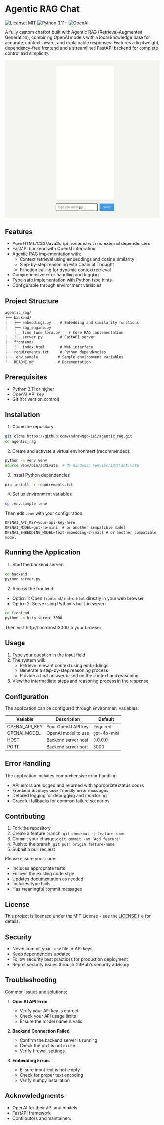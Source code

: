 # Agentic RAG Chat

[![License: MIT](https://img.shields.io/badge/License-MIT-yellow.svg)](https://opensource.org/licenses/MIT)
[![Python 3.11+](https://img.shields.io/badge/python-3.11+-blue.svg)](https://www.python.org/downloads/)
[![OpenAI](https://img.shields.io/badge/OpenAI-API-green.svg)](https://openai.com/)

A fully custom chatbot built with Agentic RAG (Retrieval-Augmented Generation), combining OpenAI models with a local knowledge base for accurate, context-aware, and explainable responses. Features a lightweight, dependency-free frontend and a streamlined FastAPI backend for complete control and simplicity.

![Demo](demo.gif)


## Features

- Pure HTML/CSS/JavaScript frontend with no external dependencies
- FastAPI backend with OpenAI integration
- Agentic RAG implementation with:
  - Context retrieval using embeddings and cosine similarity
  - Step-by-step reasoning with Chain of Thought
  - Function calling for dynamic context retrieval
- Comprehensive error handling and logging
- Type-safe implementation with Python type hints
- Configurable through environment variables

## Project Structure

```
agentic_rag/
├── backend/
│   ├── embeddings.py    # Embedding and similarity functions
│   ├── rag_engine.py
    |__ fine_tune_lora.py    # Core RAG implementation
│   └── server.py        # FastAPI server
├── frontend/
│   └── index.html       # Web interface
├── requirements.txt     # Python dependencies
├── .env.sample         # Sample environment variables
└── README.md           # Documentation
```

## Prerequisites

- Python 3.11 or higher
- OpenAI API key
- Git (for version control)

## Installation

1. Clone the repository:
```bash
git clone https://github.com/AndrewNgo-ini/agentic_rag.git
cd agentic_rag
```

2. Create and activate a virtual environment (recommended):
```bash
python -m venv venv
source venv/bin/activate  # On Windows: venv\Scripts\activate
```

3. Install Python dependencies:
```bash
pip install -r requirements.txt
```

4. Set up environment variables:
```bash
cp .env.sample .env
```
Then edit `.env` with your configuration:
```
OPENAI_API_KEY=your-api-key-here
OPENAI_MODEL=gpt-4o-mini  # or another compatible model
OPENAI_EMBEDDING_MODEL=text-embedding-3-small # or another compatible model
```

## Running the Application

1. Start the backend server:
```bash
cd backend
python server.py
```

2. Access the frontend:
- Option 1: Open `frontend/index.html` directly in your web browser
- Option 2: Serve using Python's built-in server:
```bash
cd frontend
python -m http.server 3000
```

Then visit http://localhost:3000 in your browser.

## Usage

1. Type your question in the input field
2. The system will:
   - Retrieve relevant context using embeddings
   - Generate a step-by-step reasoning process
   - Provide a final answer based on the context and reasoning
3. View the intermediate steps and reasoning process in the response

## Configuration

The application can be configured through environment variables:

| Variable | Description | Default |
|----------|-------------|---------|
| OPENAI_API_KEY | Your OpenAI API key | Required |
| OPENAI_MODEL | OpenAI model to use | gpt-4o-mini |
| HOST | Backend server host | 0.0.0.0 |
| PORT | Backend server port | 8000 |

## Error Handling

The application includes comprehensive error handling:

- API errors are logged and returned with appropriate status codes
- Frontend displays user-friendly error messages
- Detailed logging for debugging and monitoring
- Graceful fallbacks for common failure scenarios

## Contributing

1. Fork the repository
2. Create a feature branch: `git checkout -b feature-name`
3. Commit your changes: `git commit -am 'Add feature'`
4. Push to the branch: `git push origin feature-name`
5. Submit a pull request

Please ensure your code:
- Includes appropriate tests
- Follows the existing code style
- Updates documentation as needed
- Includes type hints
- Has meaningful commit messages

## License

This project is licensed under the MIT License - see the [LICENSE](LICENSE) file for details.

## Security

- Never commit your `.env` file or API keys
- Keep dependencies updated
- Follow security best practices for production deployment
- Report security issues through GitHub's security advisory

## Troubleshooting

Common issues and solutions:

1. **OpenAI API Error**
   - Verify your API key is correct
   - Check your API usage limits
   - Ensure the model name is valid

2. **Backend Connection Failed**
   - Confirm the backend server is running
   - Check the port is not in use
   - Verify firewall settings

3. **Embedding Errors**
   - Ensure input text is not empty
   - Check for proper text encoding
   - Verify numpy installation

## Acknowledgments

- OpenAI for their API and models
- FastAPI framework
- Contributors and maintainers

